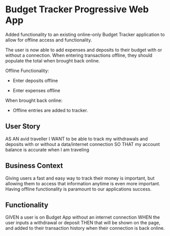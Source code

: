 # Budget Tracker Progressive Web App

Added functionality to an existing online-only Budget Tracker application to allow for offline access and functionality.

The user is now able to add expenses and deposits to their budget with or without a connection. When entering transactions offline, they should populate the total when brought back online.

Offline Functionality:

  * Enter deposits offline

  * Enter expenses offline

When brought back online:

  * Offline entries are added to tracker.

## User Story
AS AN avid traveller
I WANT to be able to track my withdrawals and deposits with or without a data/internet connection
SO THAT my account balance is accurate when I am traveling

## Business Context

Giving users a fast and easy way to track their money is important, but allowing them to access that information anytime is even more important. Having offline functionality is paramount to our applications success.


## Functionality
GIVEN a user is on Budget App without an internet connection
WHEN the user inputs a withdrawal or deposit
THEN that will be shown on the page, and added to their transaction history when their connection is back online.